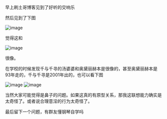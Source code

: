 早上刷土哥博客见到了好听的交响乐

然后见到了下图

![image](https://img2023.cnblogs.com/blog/1797571/202306/1797571-20230618075554141-266997858.png)

觉得这和

![image](https://img2023.cnblogs.com/blog/1797571/202306/1797571-20230618075559913-1284219519.png)

很像。

在学校的时候发现千与千寻的汤婆婆和奥黛丽赫本是很像的，甚至奥黛丽赫本是93年走的，千与千寻是2001年出的，也可以看下图

![image](https://img2023.cnblogs.com/blog/1797571/202306/1797571-20230618075733013-778302759.png)
![image](https://img2023.cnblogs.com/blog/1797571/202306/1797571-20230618075736873-914258632.png)

当然大家可能觉得是鼻子的问题。如果这真的有原型关系，那我这联想能力确实是太奇怪了。或者说合理意淫的行为太奇怪了。

最后留下一个问题，有群友懂钢琴自学吗

